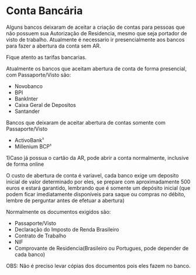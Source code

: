 # Conta Bancária

Alguns bancos deixaram de aceitar a criação de contas para pessoas que não possuem sua Autorização de Residencia, mesmo que seja portador de visto de trabalho. Atualmente é necessario ir presencialmente aos bancos para fazer a abertura da conta sem AR.

Fique atento as tarifas bancarias.

Atualmente os bancos que aceitam abertura de conta de forma presencial, com Passaporte/Visto são:
* Novobanco
* BPI
* BankInter
* Caixa Geral de Depositos
* Santander

Bancos que deixaram de aceitar abertura de contas somente com Passaporte/Visto
* ActivoBank¹
* Millenium BCP¹

1)Caso já possua o cartão da AR, pode abrir a conta normalmente, inclusive de forma online

O custo de abertura de conta é variavel, cada banco exige um deposito inicial de valor determinado por eles, se prepare com aproximadamente 500 euros e estará garantido, lembrando que é somente um depósito inicial (que podem ficar imediatamente disponíveis para saque ou compras no débito, lembre de perguntar antes de efetuar a abertura)

Normalmente os documentos exigidos são:
* Passaporte/Visto
* Declaração do Imposto de Renda Brasileiro
* Contrato de Trabalho
* NIF
* Comprovante de Residencia(Brasileiro ou Portugues, pode depender de cada banco)

OBS: Não é preciso levar cópias dos documentos pois eles fazem no banco.
